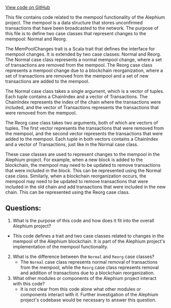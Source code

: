 [View code on GitHub](https://github.com/oxygenium/oxygenium/flow/src/main/scala/org/oxygenium/flow/mempool/MemPoolChanges.scala)

This file contains code related to the mempool functionality of the Alephium project. The mempool is a data structure that stores unconfirmed transactions that have been broadcasted to the network. The purpose of this file is to define two case classes that represent changes to the mempool: Normal and Reorg.

The MemPoolChanges trait is a Scala trait that defines the interface for mempool changes. It is extended by two case classes: Normal and Reorg. The Normal case class represents a normal mempool change, where a set of transactions are removed from the mempool. The Reorg case class represents a mempool change due to a blockchain reorganization, where a set of transactions are removed from the mempool and a set of new transactions are added to the mempool.

The Normal case class takes a single argument, which is a vector of tuples. Each tuple contains a ChainIndex and a vector of Transactions. The ChainIndex represents the index of the chain where the transactions were included, and the vector of Transactions represents the transactions that were removed from the mempool.

The Reorg case class takes two arguments, both of which are vectors of tuples. The first vector represents the transactions that were removed from the mempool, and the second vector represents the transactions that were added to the mempool. Each tuple in both vectors contains a ChainIndex and a vector of Transactions, just like in the Normal case class.

These case classes are used to represent changes to the mempool in the Alephium project. For example, when a new block is added to the blockchain, the mempool may need to be updated to remove transactions that were included in the block. This can be represented using the Normal case class. Similarly, when a blockchain reorganization occurs, the mempool may need to be updated to remove transactions that were included in the old chain and add transactions that were included in the new chain. This can be represented using the Reorg case class.
## Questions: 
 1. What is the purpose of this code and how does it fit into the overall Alephium project?
   - This code defines a trait and two case classes related to changes in the mempool of the Alephium blockchain. It is part of the Alephium project's implementation of the mempool functionality.
2. What is the difference between the `Normal` and `Reorg` case classes?
   - The `Normal` case class represents normal removal of transactions from the mempool, while the `Reorg` case class represents removal and addition of transactions due to a blockchain reorganization.
3. What other modules or components of the Alephium project interact with this code?
   - It is not clear from this code alone what other modules or components interact with it. Further investigation of the Alephium project's codebase would be necessary to answer this question.